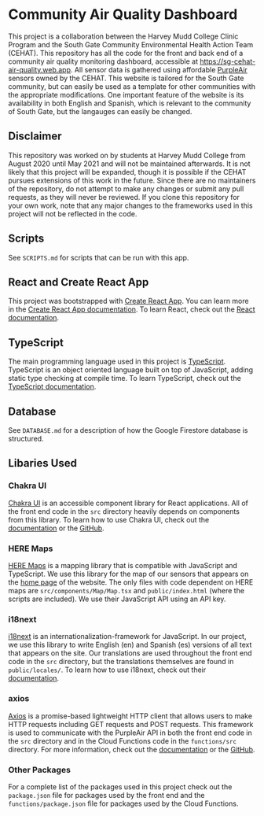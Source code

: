 # Community Air Quality Dashboard

This project is a collaboration between the Harvey Mudd College Clinic Program and the South Gate Community Environmental Health Action Team (CEHAT). This repository has all the code for the front and back end of a community air quality monitoring dashboard, accessible at https://sg-cehat-air-quality.web.app. All sensor data is gathered using affordable [PurpleAir](https://www2.purpleair.com) sensors owned by the CEHAT. This website is tailored for the South Gate community, but can easily be used as a template for other communities with the appropriate modifications. One important feature of the website is its availability in both English and Spanish, which is relevant to the community of South Gate, but the langauges can easily be changed.

## Disclaimer

This repository was worked on by students at Harvey Mudd College from August 2020 until May 2021 and will not be maintained afterwards. It is not likely that this project will be expanded, though it is possible if the CEHAT pursues extensions of this work in the future. Since there are no maintainers of the repository, do not attempt to make any changes or submit any pull requests, as they will never be reviewed. If you clone this repository for your own work, note that any major changes to the frameworks used in this project will not be reflected in the code.

## Scripts

See `SCRIPTS.md` for scripts that can be run with this app.

## React and Create React App

This project was bootstrapped with [Create React App](https://github.com/facebook/create-react-app). You can learn more in the [Create React App documentation](https://facebook.github.io/create-react-app/docs/getting-started). To learn React, check out the [React documentation](https://reactjs.org/).

## TypeScript

The main programming language used in this project is [TypeScript](https://www.typescriptlang.org). TypeScript is an object oriented language built on top of JavaScript, adding static type checking at compile time. To learn TypeScript, check out the [TypeScript documentation](https://www.typescriptlang.org/docs/).

## Database

See `DATABASE.md` for a description of how the Google Firestore database is structured.

## Libaries Used

### Chakra UI

[Chakra UI](https://chakra-ui.com) is an accessible component library for React applications. All of the front end code in the `src` directory heavily depends on components from this library. To learn how to use Chakra UI, check out the [documentation](https://chakra-ui.com/docs/getting-started) or the [GitHub](https://github.com/chakra-ui/chakra-ui/).

### HERE Maps

[HERE Maps](https://developer.here.com) is a mapping library that is compatible with JavaScript and TypeScript. We use this library for the map of our sensors that appears on the [home page](https://sg-cehat-air-quality.web.app) of the website. The only files with code dependent on HERE maps are `src/components/Map/Map.tsx` and `public/index.html` (where the scripts are included). We use their JavaScript API using an API key.

### i18next

[i18next](https://www.i18next.com) is an internationalization-framework for JavaScript. In our project, we use this library to write English (en) and Spanish (es) versions of all text that appears on the site. Our translations are used throughout the front end code in the `src` directory, but the translations themselves are found in `public/locales/`. To learn how to use i18next, check out their [documentation](https://www.i18next.com).

### axios
[Axios](https://axios-http.com) is a promise-based lightweight HTTP client that allows users to make HTTP requests including GET requests and POST requests. This framework is used to communicate with the PurpleAir API in both the front end code in the `src` directory and in the Cloud Functions code in the `functions/src` directory. For more information, check out the [documentation](https://axios-http.com/docs/intro) or the [GitHub](https://github.com/axios/axios).

### Other Packages

For a complete list of the packages used in this project check out the `package.json` file for packages used by the front end and the `functions/package.json` file for packages used by the Cloud Functions.
